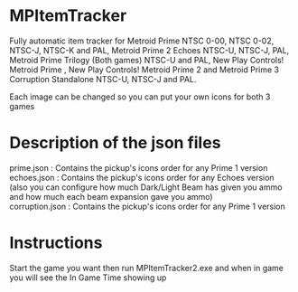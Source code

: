 # MPItemTracker
Fully automatic item tracker for Metroid Prime NTSC 0-00, NTSC 0-02, NTSC-J, NTSC-K and PAL, Metroid Prime 2 Echoes NTSC-U, NTSC-J, PAL, Metroid Prime Trilogy (Both games) NTSC-U and PAL, New Play Controls! Metroid Prime , New Play Controls! Metroid Prime 2 and Metroid Prime 3 Corruption Standalone NTSC-U, NTSC-J and PAL.

Each image can be changed so you can put your own icons for both 3 games

# Description of the json files

prime.json : Contains the pickup's icons order for any Prime 1 version<br>
echoes.json : Contains the pickup's icons order for any Echoes version (also you can configure how much Dark/Light Beam has given you ammo and how much each beam expansion gave you ammo)<br>
corruption.json : Contains the pickup's icons order for any Prime 1 version

# Instructions

Start the game you want then run MPItemTracker2.exe and when in game you will see the In Game Time showing up
